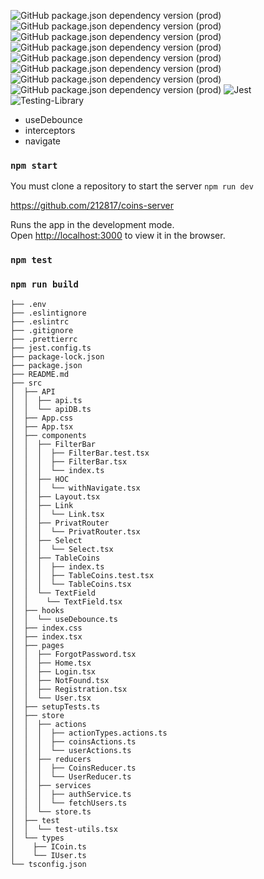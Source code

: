 ![GitHub package.json dependency version (prod)](https://img.shields.io/github/package-json/dependency-version/212817/coins/react?style=for-the-badge)
![GitHub package.json dependency version (prod)](https://img.shields.io/github/package-json/dependency-version/212817/coins/typescript?style=for-the-badge)
![GitHub package.json dependency version (prod)](https://img.shields.io/github/package-json/dependency-version/212817/coins/redux?style=for-the-badge)
![GitHub package.json dependency version (prod)](https://img.shields.io/github/package-json/dependency-version/212817/coins/redux-thunk?style=for-the-badge)
![GitHub package.json dependency version (prod)](https://img.shields.io/github/package-json/dependency-version/212817/coins/axios?style=for-the-badge)
![GitHub package.json dependency version (prod)](https://img.shields.io/github/package-json/dependency-version/212817/coins/react-router-dom?style=for-the-badge)
![GitHub package.json dependency version (prod)](https://img.shields.io/github/package-json/dependency-version/212817/coins/react-hook-form?style=for-the-badge)
![GitHub package.json dependency version (prod)](https://img.shields.io/github/package-json/dependency-version/212817/coins/@mui/material?style=for-the-badge)
![Jest](https://img.shields.io/badge/-jest-%23C21325?style=for-the-badge&logo=jest&logoColor=white)
![Testing-Library](https://img.shields.io/badge/-TestingLibrary-%23E33332?style=for-the-badge&logo=testing-library&logoColor=white)

- useDebounce
- interceptors
- navigate

### `npm start`

You must clone a repository to start the server `npm run dev`

https://github.com/212817/coins-server

Runs the app in the development mode.<br />
Open [http://localhost:3000](http://localhost:3000) to view it in the browser.

### `npm test`

### `npm run build`

```
├── .env
├── .eslintignore
├── .eslintrc
├── .gitignore
├── .prettierrc
├── jest.config.ts
├── package-lock.json
├── package.json
├── README.md
├── src
│  ├── API
│  │  ├── api.ts
│  │  └── apiDB.ts
│  ├── App.css
│  ├── App.tsx
│  ├── components
│  │  ├── FilterBar
│  │  │  ├── FilterBar.test.tsx
│  │  │  ├── FilterBar.tsx
│  │  │  └── index.ts
│  │  ├── HOC
│  │  │  └── withNavigate.tsx
│  │  ├── Layout.tsx
│  │  ├── Link
│  │  │  └── Link.tsx
│  │  ├── PrivatRouter
│  │  │  └── PrivatRouter.tsx
│  │  ├── Select
│  │  │  └── Select.tsx
│  │  ├── TableCoins
│  │  │  ├── index.ts
│  │  │  ├── TableCoins.test.tsx
│  │  │  └── TableCoins.tsx
│  │  └── TextField
│  │    └── TextField.tsx
│  ├── hooks
│  │  └── useDebounce.ts
│  ├── index.css
│  ├── index.tsx
│  ├── pages
│  │  ├── ForgotPassword.tsx
│  │  ├── Home.tsx
│  │  ├── Login.tsx
│  │  ├── NotFound.tsx
│  │  ├── Registration.tsx
│  │  └── User.tsx
│  ├── setupTests.ts
│  ├── store
│  │  ├── actions
│  │  │  ├── actionTypes.actions.ts
│  │  │  ├── coinsActions.ts
│  │  │  └── userActions.ts
│  │  ├── reducers
│  │  │  ├── CoinsReducer.ts
│  │  │  └── UserReducer.ts
│  │  ├── services
│  │  │  ├── authService.ts
│  │  │  └── fetchUsers.ts
│  │  └── store.ts
│  ├── test
│  │  └── test-utils.tsx
│  └── types
│    ├── ICoin.ts
│    └── IUser.ts
└── tsconfig.json
```